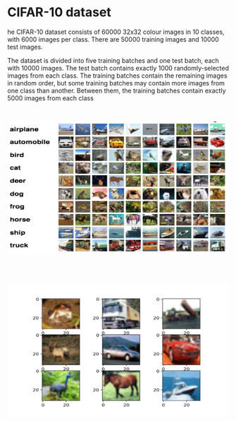 # CIFAR-10 dataset

he CIFAR-10 dataset consists of 60000 32x32 colour images in 10 classes, with 6000 images per class. There are 50000 training images and 10000 test images.

The dataset is divided into five training batches and one test batch, each with 10000 images. The test batch contains exactly 1000 randomly-selected images from each class. The training batches contain the remaining images in random order, but some training batches may contain more images from one class than another. Between them, the training batches contain exactly 5000 images from each class



<br>
<p align="center">
<img src =  "Images/CIFAR10.png" width = "500" height = "300">
</p>
<br>

<br>
<p align="center">
<img src =  "Images/CIFAR-10.png" width = "500" height = "300">
</p>
<br>

